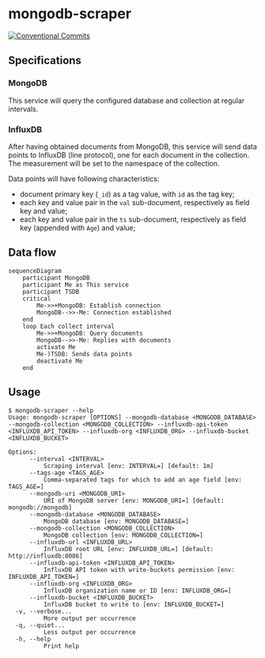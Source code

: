# mongodb-scraper

[![Conventional Commits](https://img.shields.io/badge/Conventional%20Commits-1.0.0-yellow.svg)](https://conventionalcommits.org)

## Specifications

### MongoDB

This service will query the configured database and collection at regular intervals.

### InfluxDB

After having obtained documents from MongoDB, this service will send data points to InfluxDB (line protocol), one for each document in the collection. The measurement will be set to the namespace of the collection.

Data points will have following characteristics:

- document primary key (`_id`) as a tag value, with `id` as the tag key;
- each key and value pair in the `val` sub-document, respectively as field key and value;
- each key and value pair in the `ts` sub-document, respectively as field key (appended with `Age`) and value;

## Data flow

```mermaid
sequenceDiagram
    participant MongoDB
    participant Me as This service
    participant TSDB
    critical
        Me->>+MongoDB: Establish connection
        MongoDB-->>-Me: Connection established
    end
    loop Each collect interval
        Me->>+MongoDB: Query documents
        MongoDB-->>-Me: Replies with documents
        activate Me
        Me-)TSDB: Sends data points
        deactivate Me
    end
```

## Usage

```ShellSession
$ mongodb-scraper --help
Usage: mongodb-scraper [OPTIONS] --mongodb-database <MONGODB_DATABASE> --mongodb-collection <MONGODB_COLLECTION> --influxdb-api-token <INFLUXDB_API_TOKEN> --influxdb-org <INFLUXDB_ORG> --influxdb-bucket <INFLUXDB_BUCKET>

Options:
      --interval <INTERVAL>
          Scraping interval [env: INTERVAL=] [default: 1m]
      --tags-age <TAGS_AGE>
          Comma-separated tags for which to add an age field [env: TAGS_AGE=]
      --mongodb-uri <MONGODB_URI>
          URI of MongoDB server [env: MONGODB_URI=] [default: mongodb://mongodb]
      --mongodb-database <MONGODB_DATABASE>
          MongoDB database [env: MONGODB_DATABASE=]
      --mongodb-collection <MONGODB_COLLECTION>
          MongoDB collection [env: MONGODB_COLLECTION=]
      --influxdb-url <INFLUXDB_URL>
          InfluxDB root URL [env: INFLUXDB_URL=] [default: http://influxdb:8086]
      --influxdb-api-token <INFLUXDB_API_TOKEN>
          InfluxDB API token with write-buckets permission [env: INFLUXDB_API_TOKEN=]
      --influxdb-org <INFLUXDB_ORG>
          InfluxDB organization name or ID [env: INFLUXDB_ORG=]
      --influxdb-bucket <INFLUXDB_BUCKET>
          InfluxDB bucket to write to [env: INFLUXDB_BUCKET=]
  -v, --verbose...
          More output per occurrence
  -q, --quiet...
          Less output per occurrence
  -h, --help
          Print help
```
